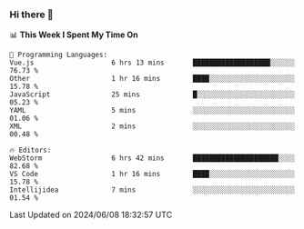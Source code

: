 ### Hi there 👋

<!--
**asdf12303116/asdf12303116** is a ✨ _special_ ✨ repository because its `README.md` (this file) appears on your GitHub profile.

Here are some ideas to get you started:

- 🔭 I’m currently working on ...
- 🌱 I’m currently learning ...
- 👯 I’m looking to collaborate on ...
- 🤔 I’m looking for help with ...
- 💬 Ask me about ...
- 📫 How to reach me: ...
- 😄 Pronouns: ...
- ⚡ Fun fact: ...
-->

<!--START_SECTION:waka-->
📊 **This Week I Spent My Time On** 

```text
💬 Programming Languages: 
Vue.js                   6 hrs 13 mins       ███████████████████░░░░░░   76.73 % 
Other                    1 hr 16 mins        ████░░░░░░░░░░░░░░░░░░░░░   15.78 % 
JavaScript               25 mins             █░░░░░░░░░░░░░░░░░░░░░░░░   05.23 % 
YAML                     5 mins              ░░░░░░░░░░░░░░░░░░░░░░░░░   01.06 % 
XML                      2 mins              ░░░░░░░░░░░░░░░░░░░░░░░░░   00.48 % 

🔥 Editors: 
WebStorm                 6 hrs 42 mins       █████████████████████░░░░   82.68 % 
VS Code                  1 hr 16 mins        ████░░░░░░░░░░░░░░░░░░░░░   15.78 % 
Intellijidea             7 mins              ░░░░░░░░░░░░░░░░░░░░░░░░░   01.54 % 
```


 Last Updated on 2024/06/08 18:32:57 UTC
<!--END_SECTION:waka-->
